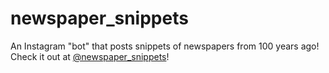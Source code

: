 # newspaper_snippets
An Instagram "bot" that posts snippets of newspapers from 100 years ago!
Check it out at [@newspaper_snippets](https://www.instagram.com/newspaper_snippets/)!
